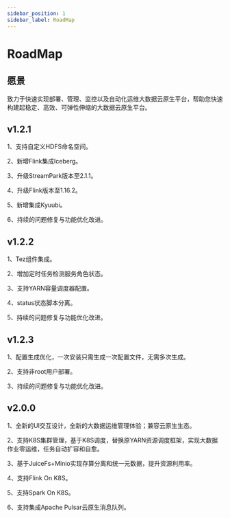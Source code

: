```yaml
---
sidebar_position: 1
sidebar_label: RoadMap
---
```


# RoadMap

## 愿景
致力于快速实现部署、管理、监控以及自动化运维大数据云原生平台，帮助您快速构建起稳定、高效、可弹性伸缩的大数据云原生平台。

## v1.2.1

1、支持自定义HDFS命名空间。

2、新增Flink集成Iceberg。

3、升级StreamPark版本至2.1.1。

4、升级Flink版本至1.16.2。

5、新增集成Kyuubi。

6、持续的问题修复与功能优化改进。

## v1.2.2

1、Tez组件集成。

2、增加定时任务检测服务角色状态。

3、支持YARN容量调度器配置。

4、status状态脚本分离。

5、持续的问题修复与功能优化改进。

## v1.2.3

1、配置生成优化，一次安装只需生成一次配置文件，无需多次生成。

2、支持非root用户部署。

3、持续的问题修复与功能优化改进。


## v2.0.0

1、全新的UI交互设计，全新的大数据运维管理体验；兼容云原生生态。

2、支持K8S集群管理，基于K8S调度，替换原YARN资源调度框架，实现大数据作业零运维，任务自动扩容和自愈。

3、基于JuiceFs+Minio实现存算分离和统一元数据，提升资源利用率。

4、支持Flink On K8S。

5、支持Spark On K8S。

6、支持集成Apache Pulsar云原生消息队列。
